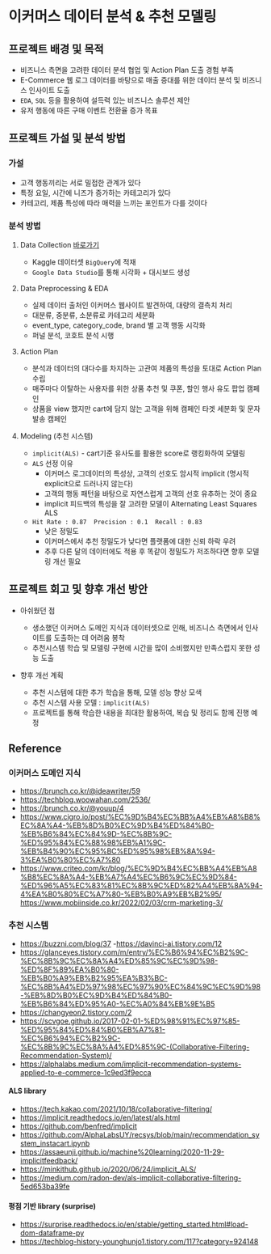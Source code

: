 # 이커머스 데이터 분석 & 추천 모델링


## 프로젝트 배경 및 목적

  - 비즈니스 측면을 고려한 데이터 분석 협업 및 Action Plan 도출 경험 부족
  - E-Commerce 웹 로그 데이터를 바탕으로 매출 증대를 위한 데이터 분석 및 비즈니스 인사이트 도출
  - `EDA`, `SQL` 등을 활용하여 설득력 있는 비즈니스 솔루션 제안
  - 유저 행동에 따른 구매 이벤트 전환율 증가 목표

## 프로젝트 가설 및 분석 방법
### 가설
- 고객 행동끼리는 서로 밀접한 관계가 있다
- 특정 요일, 시간에 니즈가 증가하는 카테고리가 있다
- 카테고리, 제품 특성에 따라 매력을 느끼는 포인트가 다를 것이다

### 분석 방법
1. Data Collection [바로가기](https://www.kaggle.com/datasets/mkechinov/ecommerce-behavior-data-from-multi-category-store)
   - Kaggle 데이터셋 `BigQuery`에 적재
   - `Google Data Studio`를 통해 시각화 + 대시보드 생성
     
2. Data Preprocessing & EDA
   - 실제 데이터 출처인 이커머스 웹사이트 발견하여, 대량의 결측치 처리
   - 대분류, 중분류, 소분류로 카테고리 세분화
   - event_type, category_code, brand 별 고객 행동 시각화
   - 퍼널 분석, 코호트 분석 시행
     
3. Action Plan
   - 분석과 데이터의 대다수를 차지하는 고관여 제품의 특성을 토대로 Action Plan 수립
   - 매주마다 이탈하는 사용자를 위한 상품 추천 및 쿠폰, 할인 행사 유도 팝업 캠페인
   - 상품을 view 했지만 cart에 담지 않는 고객을 위해 캠페인 타겟 세분화 및 문자 발송 캠페인

4. Modeling (추천 시스템)
   - `implicit(ALS)` - cart기준 유사도를 활용한 score로 랭킹화하여 모델링
   - `ALS` 선정 이유
     - 이커머스 로그데이터의 특성상, 고객의 선호도 암시적 implicit (명시적 explicit으로 드러나지 않는다)
     - 고객의 행동 패턴을 바탕으로 자연스럽게 고객의 선호 유추하는 것이 중요
     - implicit 피드백의 특성을 잘 고려한 모델이 Alternating Least Squares ALS
   - `Hit Rate : 0.87  Precision : 0.1  Recall : 0.83`
     - 낮은 정밀도
     - 이커머스에서 추천 정밀도가 낮다면 플랫폼에 대한 신뢰 하락 우려
     - 추후 다른 달의 데이터에도 적용 후 똑같이 정밀도가 저조하다면 향후 모델링 개선 필요
  
## 프로젝트 회고 및 향후 개선 방안
  - 아쉬웠던 점
    - 생소했던 이커머스 도메인 지식과 데이터셋으로 인해, 비즈니스 측면에서 인사이트를 도출하는 데 어려움 봉착
    - 추천시스템 학습 및 모델링 구현에 시간을 많이 소비했지만 만족스럽지 못한 성능 도출

  - 향후 개선 계획
    - 추천 시스템에 대한 추가 학습을 통해, 모델 성능 향상 모색
    - 추천 시스템 사용 모델 : `implicit(ALS)`
    - 프로젝트를 통해 학습한 내용을 최대한 활용하여, 복습 및 정리도 함께 진행 예정


<!--
### 개선이 필요한 부분

#### 추천 시스템 모델링
- `implicit(ALS)` - cart기준 유사도를 활용한 score로 랭킹화하여 모델링

#### 방법 적용이유
- `CF` - 소비자랑 평가 패턴이 비슷한 사람들을 한 집단으로 보고 그 집단에 속한 사람들의 취향을 활용하는 기술
- `CF` 모델 중, 행렬 분해 `Matrix Factorization` 방식 사용
    - 행렬 분해 : 사용자와 아이템 데이터에 숨어있는 특징 잠재 차원 Latent Factor를 사용하여 표시
  
  - `ALS` 선정 이유
    - 이커머스 로그데이터의 특성상, 고객의 선호도 암시적 implicit (명시적 explicit으로 드러나지 않는다)
    - 고객의 행동 패턴을 바탕으로 자연스럽게 고객의 선호 유추하는 것이 중요
    - implicit 피드백의 특성을 잘 고려한 모델이 Alternating Least Squares ALS
  
  - Collaborative Filtering (CF) : user - item 간 상호 작용 데이터를 활용하는 방법
    - ex) 어떤 사람이 특정 아이템을 좋아했다면, 이런 아이템도 좋아할 것이다
    - CF 모델은 user - item 간의 상호 작용에 기반하기 때문에, 비슷한 고객들이 실제로 함께 소비하는 경향이 높은 아이템을 발견하여 추천 가능

#### 베이스라인 모델 / 선정 이유?
- product_id 의 최빈값을 추천하는 것을 baseline 으로 선정
- 각 user 들이 가장 많이 cart에 넣는 product을 추천하는 것을 기본으로 하여, 높은 성능의 추천 시스템을 생성하는 것을 우선적으로 진행


#### 개선 모델 / 선정 이유?
- `CF - ALS` / 데이터셋에 유저가 직접적으로 명시한 피드백이 없으므로 암시적 피드백의 특성을 잘 고려한 모델인 Alternating Least Squares(ALS) 모델을 활용하여 추천 시스템을 진행


#### 모델링 결과 비교

- Baseline
  - accuracy: 0.07

- ALS Model
  - Hit Rate : 0.87
  - Precision : 0.1
  - Recall : 0.83

- 모델링 결과 분석
  - 낮은 정밀도
    - 이커머스에서 추천 정밀도가 낮다면 플랫폼에 대한 신뢰 하락 우려
  - 추후 다른 달의 데이터에도 적용 후 똑같이 정밀도가 저조하다면 향후 모델링 개선 필요
-->
## Reference

### 이커머스 도메인 지식
- https://brunch.co.kr/@ideawriter/59
- https://techblog.woowahan.com/2536/
- https://brunch.co.kr/@youup/4
- https://www.cigro.io/post/%EC%9D%B4%EC%BB%A4%EB%A8%B8%EC%8A%A4-%EB%8D%B0%EC%9D%B4%ED%84%B0-%EB%B6%84%EC%84%9D-%EC%8B%9C-%ED%95%84%EC%88%98%EB%A1%9C-%EB%B4%90%EC%95%BC%ED%95%98%EB%8A%94-3%EA%B0%80%EC%A7%80
- https://www.criteo.com/kr/blog/%EC%9D%B4%EC%BB%A4%EB%A8%B8%EC%8A%A4-%EB%A7%A4%EC%B6%9C%EC%9D%84-%ED%96%A5%EC%83%81%EC%8B%9C%ED%82%A4%EB%8A%94-4%EA%B0%80%EC%A7%80-%EB%B0%A9%EB%B2%95/
https://www.mobiinside.co.kr/2022/02/03/crm-marketing-3/

### 추천 시스템
- https://buzzni.com/blog/37
-https://davinci-ai.tistory.com/12
- https://glanceyes.tistory.com/m/entry/%EC%B6%94%EC%B2%9C-%EC%8B%9C%EC%8A%A4%ED%85%9C%EC%9D%98-%ED%8F%89%EA%B0%80-%EB%B0%A9%EB%B2%95%EA%B3%BC-%EC%8B%A4%ED%97%98%EC%97%90%EC%84%9C%EC%9D%98-%EB%8D%B0%EC%9D%B4%ED%84%B0-%EB%B6%84%ED%95%A0-%EC%A0%84%EB%9E%B5
- https://changyeon2.tistory.com/2
- https://scvgoe.github.io/2017-02-01-%ED%98%91%EC%97%85-%ED%95%84%ED%84%B0%EB%A7%81-%EC%B6%94%EC%B2%9C-%EC%8B%9C%EC%8A%A4%ED%85%9C-(Collaborative-Filtering-Recommendation-System)/
- https://alphalabs.medium.com/implicit-recommendation-systems-applied-to-e-commerce-1c9ed3f9ecca

#### ALS library
- https://tech.kakao.com/2021/10/18/collaborative-filtering/
- https://implicit.readthedocs.io/en/latest/als.html
- https://github.com/benfred/implicit
- https://github.com/AlphaLabsUY/recsys/blob/main/recommendation_system_instacart.ipynb
- https://assaeunji.github.io/machine%20learning/2020-11-29-implicitfeedback/
- https://minkithub.github.io/2020/06/24/implicit_ALS/
- https://medium.com/radon-dev/als-implicit-collaborative-filtering-5ed653ba39fe

#### 평점 기반 library (surprise)
- https://surprise.readthedocs.io/en/stable/getting_started.html#load-dom-dataframe-py
- https://techblog-history-younghunjo1.tistory.com/117?category=924148

